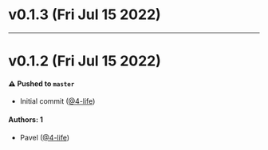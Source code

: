 # v0.1.3 (Fri Jul 15 2022)



---

# v0.1.2 (Fri Jul 15 2022)

#### ⚠️ Pushed to `master`

- Initial commit ([@4-life](https://github.com/4-life))

#### Authors: 1

- Pavel ([@4-life](https://github.com/4-life))

